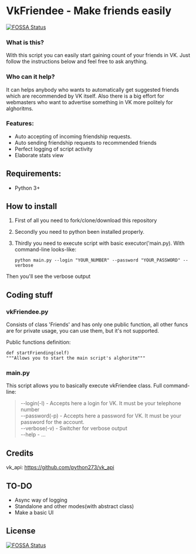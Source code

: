 # VkFriendee - Make friends easily
[![FOSSA Status](https://app.fossa.io/api/projects/git%2Bgithub.com%2Fractyfree%2FvkFriendee.svg?type=shield)](https://app.fossa.io/projects/git%2Bgithub.com%2Fractyfree%2FvkFriendee?ref=badge_shield)



### What is this?
With this script you can easily start gaining count of your friends in VK. Just follow the instructions below and feel free to ask anything.

### Who can it help?
It can helps anybody who wants to automatically get suggested friends which are recommended by VK itself. Also there is a big effort for webmasters who want to advertise something in VK more politely for alghoritms.

### Features:
- Auto accepting of incoming friendship requests.
- Auto sending friendship requests to recommended friends
- Perfect logging of script activity
- Elaborate stats view

## Requirements:
- Python 3+

## How to install
1. First of all you need to fork/clone/download this repository
2.  Secondly you need to python been installed properly.
3.  Thirdly you need to execute script with basic executor('main.py).
With command-line looks-like: 

		python main.py --login "YOUR_NUMBER" --password "YOUR_PASSWORD" --verbose

Then you'll see the verbose output


## Coding stuff
### vkFriendee.py
Consists of class 'Friends' and has only one public function, all other funcs are for private usage, you can use them, but it's not supported.

Public functions definition:

	def startFriending(self)
	"""Allows you to start the main script's alghoritm"""


### main.py
This script allows you to basically execute vkFriendee class.
Full command-line:
> --login(-l) - Accepts here a login for VK. It must be your telephone number<br>
--password(-p) - Accepts here a password for VK. It must be your password for the account.<br>
--verbose(-v) - Switcher for verbose output<br>
--help - ...

## Credits
vk_api: https://github.com/python273/vk_api

## TO-DO
- Async way of logging
- Standalone and other modes(with abstract class)
- Make a basic UI


## License
[![FOSSA Status](https://app.fossa.io/api/projects/git%2Bgithub.com%2Fractyfree%2FvkFriendee.svg?type=large)](https://app.fossa.io/projects/git%2Bgithub.com%2Fractyfree%2FvkFriendee?ref=badge_large)